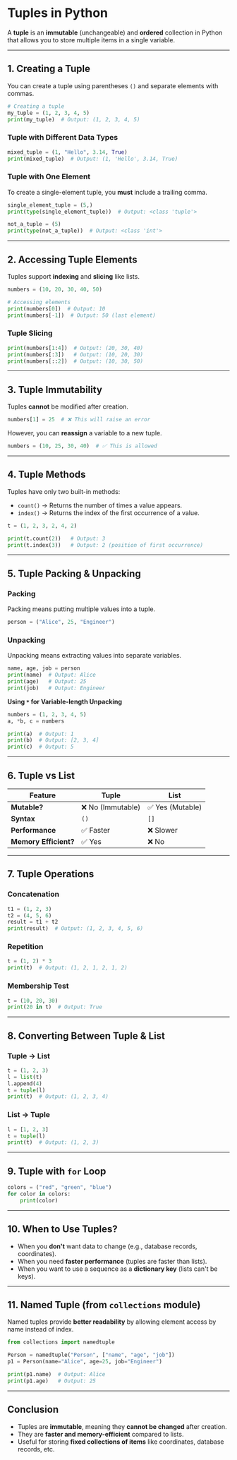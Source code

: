 # **Tuples in Python**  

A **tuple** is an **immutable** (unchangeable) and **ordered** collection in Python that allows you to store multiple items in a single variable.

---

## **1. Creating a Tuple**
You can create a tuple using parentheses `()` and separate elements with commas.

```python
# Creating a tuple
my_tuple = (1, 2, 3, 4, 5)
print(my_tuple)  # Output: (1, 2, 3, 4, 5)
```

### **Tuple with Different Data Types**
```python
mixed_tuple = (1, "Hello", 3.14, True)
print(mixed_tuple)  # Output: (1, 'Hello', 3.14, True)
```

### **Tuple with One Element**
To create a single-element tuple, you **must** include a trailing comma.

```python
single_element_tuple = (5,)
print(type(single_element_tuple))  # Output: <class 'tuple'>

not_a_tuple = (5)
print(type(not_a_tuple))  # Output: <class 'int'>
```

---

## **2. Accessing Tuple Elements**
Tuples support **indexing** and **slicing** like lists.

```python
numbers = (10, 20, 30, 40, 50)

# Accessing elements
print(numbers[0])  # Output: 10
print(numbers[-1])  # Output: 50 (last element)
```

### **Tuple Slicing**
```python
print(numbers[1:4])  # Output: (20, 30, 40)
print(numbers[:3])   # Output: (10, 20, 30)
print(numbers[::2])  # Output: (10, 30, 50)
```

---

## **3. Tuple Immutability**
Tuples **cannot** be modified after creation.

```python
numbers[1] = 25  # ❌ This will raise an error
```
However, you can **reassign** a variable to a new tuple.

```python
numbers = (10, 25, 30, 40)  # ✅ This is allowed
```

---

## **4. Tuple Methods**
Tuples have only two built-in methods:  
- `count()` → Returns the number of times a value appears.  
- `index()` → Returns the index of the first occurrence of a value.

```python
t = (1, 2, 3, 2, 4, 2)

print(t.count(2))   # Output: 3
print(t.index(3))   # Output: 2 (position of first occurrence)
```

---

## **5. Tuple Packing & Unpacking**
### **Packing**
Packing means putting multiple values into a tuple.

```python
person = ("Alice", 25, "Engineer")
```

### **Unpacking**
Unpacking means extracting values into separate variables.

```python
name, age, job = person
print(name)  # Output: Alice
print(age)   # Output: 25
print(job)   # Output: Engineer
```

**Using `*` for Variable-length Unpacking**
```python
numbers = (1, 2, 3, 4, 5)
a, *b, c = numbers

print(a)  # Output: 1
print(b)  # Output: [2, 3, 4]
print(c)  # Output: 5
```

---

## **6. Tuple vs List**
| Feature  | Tuple | List |
|----------|-------|------|
| **Mutable?** | ❌ No (Immutable) | ✅ Yes (Mutable) |
| **Syntax** | `()` | `[]` |
| **Performance** | ✅ Faster | ❌ Slower |
| **Memory Efficient?** | ✅ Yes | ❌ No |

---

## **7. Tuple Operations**
### **Concatenation**
```python
t1 = (1, 2, 3)
t2 = (4, 5, 6)
result = t1 + t2
print(result)  # Output: (1, 2, 3, 4, 5, 6)
```

### **Repetition**
```python
t = (1, 2) * 3
print(t)  # Output: (1, 2, 1, 2, 1, 2)
```

### **Membership Test**
```python
t = (10, 20, 30)
print(20 in t)  # Output: True
```

---

## **8. Converting Between Tuple & List**
### **Tuple → List**
```python
t = (1, 2, 3)
l = list(t)
l.append(4)
t = tuple(l)
print(t)  # Output: (1, 2, 3, 4)
```

### **List → Tuple**
```python
l = [1, 2, 3]
t = tuple(l)
print(t)  # Output: (1, 2, 3)
```

---

## **9. Tuple with `for` Loop**
```python
colors = ("red", "green", "blue")
for color in colors:
    print(color)
```

---

## **10. When to Use Tuples?**
- When you **don't** want data to change (e.g., database records, coordinates).
- When you need **faster performance** (tuples are faster than lists).
- When you want to use a sequence as a **dictionary key** (lists can't be keys).

---

## **11. Named Tuple (from `collections` module)**
Named tuples provide **better readability** by allowing element access by name instead of index.

```python
from collections import namedtuple

Person = namedtuple("Person", ["name", "age", "job"])
p1 = Person(name="Alice", age=25, job="Engineer")

print(p1.name)  # Output: Alice
print(p1.age)   # Output: 25
```

---

## **Conclusion**
- Tuples are **immutable**, meaning they **cannot be changed** after creation.
- They are **faster and memory-efficient** compared to lists.
- Useful for storing **fixed collections of items** like coordinates, database records, etc.
